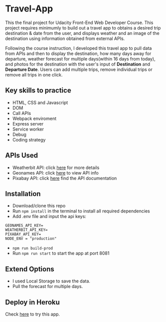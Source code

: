 # Travel-App
This the final project for Udacity Front-End Web Developer Course. This project requires minimumly to build out a travel app to obtains a desired trip destination & date from the user, and displays weather and an image of the destination using information obtained from external APIs.

Following the course instruction, I developed this travel app to pull data from APIs and then to display the destination, how many days away for departure, weather forecast for multiple days(within 16 days from today), and photos for the destination with the user's input of __Destination__ and __Departure Date__. Users can add multiple trips, remove individual trips or remove all trips in one click. 

## Key skills to practice
- HTML, CSS and Javascript
- DOM
- Call APIs
- Webpack enviroment
- Express server
- Service worker
- Debug
- Coding strategy 

## APIs Used
- Weatherbit API: click [here](https://www.weatherbit.io/) for more details
- Geonames API: click [here](https://www.geonames.org/) to view API info
- Pixabay API: click [here](https://pixabay.com/api/docs/) find the API documentation

## Installation
- Download/clone this repo 
- Run `npm install` in the terminal to install all required dependencies
- Add .env file and input the api keys:
```
GEONAMES_API_KEY=
WEATHERBIT_API_KEY=
PIXABAY_API_KEY=
NODE_ENV = "production"
```
- `npm run build-prod`
- Run `npm run start` to start the app at port 8081

## Extend Options
- I used Local Storage to save the data.
- Pull the forecast for multiple days.

## Deploy in Heroku
Check [here](https://travel-app.herokuapp.com/) to try this app. 